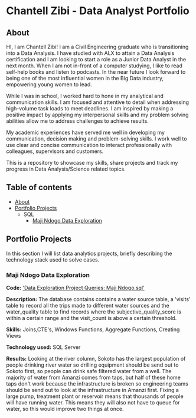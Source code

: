 # Chantell Zibi - Data Analyst Portfolio

## About
HI, I am Chantell Zibi! I am a Civil Engineering graduate who is transitioning into a Data Analysis. I have studied with ALX to attain a Data Analysis certification and I am looking to start a role as a Junior Data Analyst in the next month. When I am not in-front of a computer studying, I like to read self-help books and listen to podcasts. In the near future I look forward to being one of the most influential women in the Big Data industry, empowering young women to lead.

While I was in school, I worked hard to hone in my analytical and communication skills. I am focused and attentive to detail when addressing high-volume task loads to meet deadlines. I am inspired by making a positive impact by applying my interpersonal skills and my problem solving abilities allow me to address challenges to achieve results.

My academic experiences have served me well in developing my communication, decision making and problem-solving skills. I work well to use clear and concise communication to interact professionally with colleagues, supervisors and customers.

This is a repository to showcase my skills, share projects and track my progress in Data Analysis/Science related topics.

## Table of contents
- [About](https://github.com/ChantellZibi/Data-Analysis-Portfolio/edit/main/README.md#about)
- [Portfolio Projects](https://github.com/ChantellZibi/Data-Analysis-Portfolio/edit/main/README.md#portfolio-projects)
    - SQL
        - [Maji Ndogo Data Exploration](https://github.com/ChantellZibi/Data-Analysis-Portfolio/edit/main/README.md#maji-ndogo-data-exploration)
 
## Portfolio Projects
  In this section I will list data analytics projects, briefly describing the technology stack used to solve cases.

 ### Maji Ndogo Data Exploration
**Code:** ['Data Exploration Project Queries: Maji Ndogo.sql'](https://github.com/ChantellZibi/Portfolio-Projects/blob/main/Maji%20Ndogo%20Data%20Exploration.sql)

**Description:** The database contains contains a water source table, a 'visits' table to record all the trips made to different water sources and the water_quality table to find records   where the subjective_quality_score is within a certain range and the visit_count is above a certain threshold.

**Skills:** Joins,CTE's, Windows Functions, Aggregate Functions, Creating Views

**Technology used:** SQL Server

**Results:** Looking at the river column, Sokoto has the largest population of people drinking river water so drilling equipment should be send out to Sokoto first, so people can drink safe filtered water from a well. The majority of water from Amanzi comes from taps, but half of these home taps don't work because the infrastructure is broken so engineering teams should be send out to look at the infrastructure in Amanzi first. Fixing a large pump, treatment plant or reservoir means that
thousands of people will have running water. This means they will also not have to queue for water, so this would improve two things at once.
